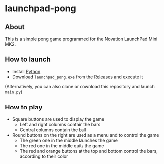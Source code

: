 # launchpad-pong

## About

This is a simple pong game programmed for the Novation LaunchPad Mini MK2.

## How to launch

- Install [Python](https://www.python.org/downloads/)
- Download `launchpad_pong.exe` from the [Releases](https://github.com/maelchiotti/launchpad-pong/releases) and execute it

(Alternatively, you can also clone or download this repository and launch `main.py`)

## How to play

- Square buttons are used to display the game
  - Left and right columns contain the bars
  - Central columns contain the ball
- Round buttons on the right are used as a menu and to control the game
  - The green one in the middle launches the game
  - The red one in the middle quits the game
  - The red and orange buttons at the top and bottom control the bars, according to their color
